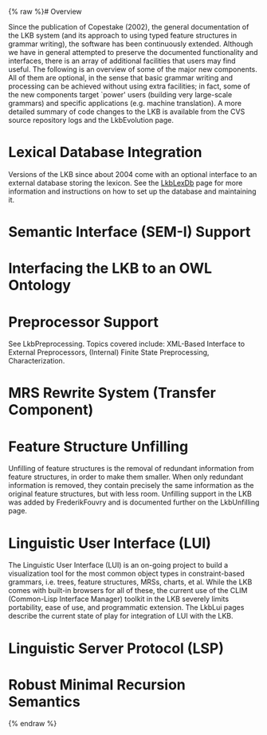 {% raw %}# Overview

Since the publication of Copestake (2002), the general documentation of
the LKB system (and its approach to using typed feature structures in
grammar writing), the software has been continuously extended. Although
we have in general attempted to preserve the documented functionality
and interfaces, there is an array of additional facilities that users
may find useful. The following is an overview of some of the major new
components. All of them are optional, in the sense that basic grammar
writing and processing can be achieved without using extra facilities;
in fact, some of the new components target \`power' users (building very
large-scale grammars) and specific applications (e.g. machine
translation). A more detailed summary of code changes to the LKB is
available from the CVS source repository logs and the
LkbEvolution page.

# Lexical Database Integration

Versions of the LKB since about 2004 come with an optional interface to
an external database storing the lexicon. See the [LkbLexDb](/LkbLexDb)
page for more information and instructions on how to set up the database
and maintaining it.

# Semantic Interface (SEM-I) Support

# Interfacing the LKB to an OWL Ontology

# Preprocessor Support

See LkbPreprocessing. Topics covered include:
XML-Based Interface to External Preprocessors, (Internal) Finite State
Preprocessing, Characterization.

# MRS Rewrite System (Transfer Component)

# Feature Structure Unfilling

Unfilling of feature structures is the removal of redundant information
from feature structures, in order to make them smaller. When only
redundant information is removed, they contain precisely the same
information as the original feature structures, but with less room.
Unfilling support in the LKB was added by
FrederikFouvry and is documented further on the
LkbUnfilling page.

# Linguistic User Interface (LUI)

The Linguistic User Interface (LUI) is an on-going project to build a
visualization tool for the most common object types in constraint-based
grammars, i.e. trees, feature structures, MRSs, charts, et al. While the
LKB comes with built-in browsers for all of these, the current use of
the CLIM (Common-Lisp Interface Manager) toolkit in the LKB severely
limits portability, ease of use, and programmatic extension. The
LkbLui pages describe the current state of play for
integration of LUI with the LKB.

# Linguistic Server Protocol (LSP)

# Robust Minimal Recursion Semantics
<update date omitted for speed>{% endraw %}